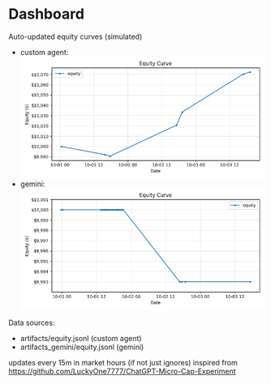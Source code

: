# Dashboard

Auto-updated equity curves (simulated)

- custom agent: ![Equity Curve](artifacts/equity.png?v=0d5658e)
- gemini: ![Equity Curve (Gemini)](artifacts_gemini/equity.png?v=0d5658e)

Data sources:
- artifacts/equity.jsonl (custom agent)
- artifacts_gemini/equity.jsonl (gemini)

updates every 15m in market hours (if not just ignores)
inspired from https://github.com/LuckyOne7777/ChatGPT-Micro-Cap-Experiment